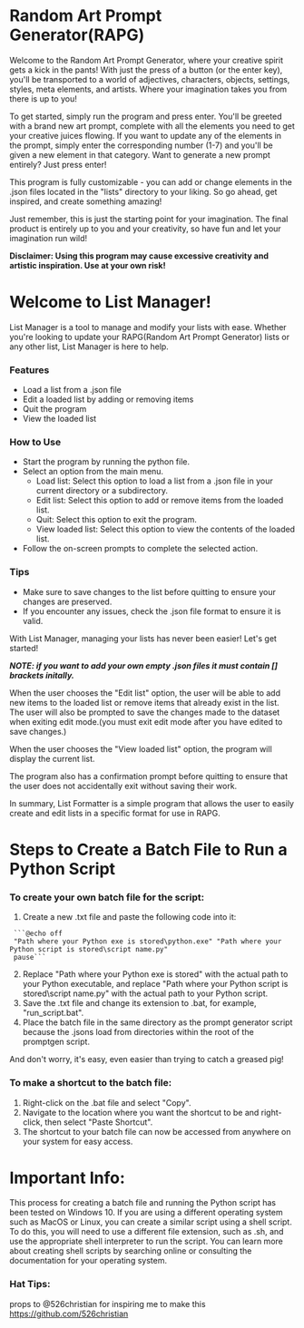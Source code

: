 # Random Art Prompt Generator(RAPG)

Welcome to the Random Art Prompt Generator, where your creative spirit gets a kick in the pants! With just the press of a button (or the enter key), you'll be transported to a world of adjectives, characters, objects, settings, styles, meta elements, and artists. Where your imagination takes you from there is up to you!

To get started, simply run the program and press enter. You'll be greeted with a brand new art prompt, complete with all the elements you need to get your creative juices flowing. If you want to update any of the elements in the prompt, simply enter the corresponding number (1-7) and you'll be given a new element in that category. Want to generate a new prompt entirely? Just press enter!

This program is fully customizable - you can add or change elements in the .json files located in the "lists" directory to your liking. So go ahead, get inspired, and create something amazing!

Just remember, this is just the starting point for your imagination. The final product is entirely up to you and your creativity, so have fun and let your imagination run wild!

**Disclaimer: Using this program may cause excessive creativity and artistic inspiration. Use at your own risk!**

# Welcome to List Manager!

List Manager is a tool to manage and modify your lists with ease. Whether you're looking to update your RAPG(Random Art Prompt Generator) lists or any other list, List Manager is here to help.

### Features

   - Load a list from a .json file
   - Edit a loaded list by adding or removing items
   - Quit the program
   - View the loaded list

### How to Use

   - Start the program by running the python file.
   - Select an option from the main menu.
      - Load list: Select this option to load a list from a .json file in your current directory or a subdirectory.
      - Edit list: Select this option to add or remove items from the loaded list.
      - Quit: Select this option to exit the program.
      - View loaded list: Select this option to view the contents of the loaded list.
   - Follow the on-screen prompts to complete the selected action.

### Tips

   - Make sure to save changes to the list before quitting to ensure your changes are preserved.
   - If you encounter any issues, check the .json file format to ensure it is valid.

With List Manager, managing your lists has never been easier! Let's get started!

**_NOTE: if you want to add your own empty .json files it must contain [] brackets initally._**

When the user chooses the "Edit list" option, the user will be able to add new items to the 
loaded list or remove items that already exist in the list. The user will also be prompted 
to save the changes made to the dataset when exiting edit mode.(you must exit edit mode after you have edited to save changes.)

When the user chooses the "View loaded list" option, the program will display the current 
list.

The program also has a confirmation prompt before quitting to ensure that the user does not 
accidentally exit without saving their work.

In summary, List Formatter is a simple program that allows the user to easily create and 
edit lists in a specific format for use in RAPG.


# Steps to Create a Batch File to Run a Python Script

### To create your own batch file for the script:

   1. Create a new .txt file and paste the following code into it:

     ```@echo off
     "Path where your Python exe is stored\python.exe" "Path where your Python script is stored\script name.py"
     pause```

   2. Replace "Path where your Python exe is stored" with the actual path to your Python executable, and replace "Path where your Python script is stored\script name.py" with the actual path to your Python script.
   3. Save the .txt file and change its extension to .bat, for example, "run_script.bat".
   4. Place the batch file in the same directory as the prompt generator script because the .jsons load from directories within the root of the promptgen script.

And don't worry, it's easy, even easier than trying to catch a greased pig!

### To make a shortcut to the batch file:

   1. Right-click on the .bat file and select "Copy".
   2. Navigate to the location where you want the shortcut to be and right-click, then select "Paste Shortcut".
   3. The shortcut to your batch file can now be accessed from anywhere on your system for easy access.

# Important Info:

This process for creating a batch file and running the Python script has been tested on Windows 10. If you are using a different operating system such as MacOS or Linux, you can create a similar script using a shell script. To do this, you will need to use a different file extension, such as .sh, and use the appropriate shell interpreter to run the script. You can learn more about creating shell scripts by searching online or consulting the documentation for your operating system.

### Hat Tips: 

props to @526christian for inspiring me to make this
https://github.com/526christian 